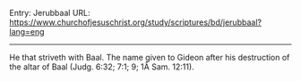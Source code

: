 Entry: Jerubbaal
URL: https://www.churchofjesuschrist.org/study/scriptures/bd/jerubbaal?lang=eng

---

He that striveth with Baal. The name given to Gideon after his destruction of the altar of Baal (Judg. 6:32; 7:1; 9; 1Â Sam. 12:11).
